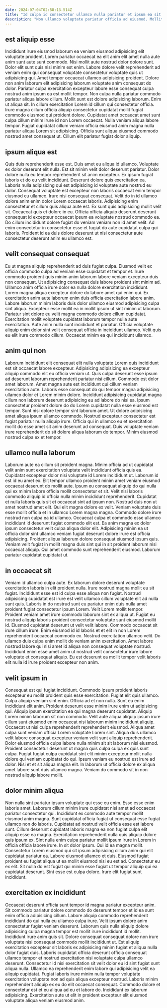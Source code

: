 ```yaml
---
date: 2024-07-04T02:58:13.514Z
title: "Id culpa id consectetur ullamco nulla pariatur et ipsum ea sit minim."
description: "Non ullamco voluptate pariatur officia ad eiusmod. Mollit dolore non deserunt reprehenderit cillum incididunt dolor officia consectetur laboris officia commodo officia velit."
---
```



## est aliquip esse

Incididunt irure eiusmod laborum ea veniam eiusmod adipisicing elit voluptate proident. Lorem pariatur occaecat ea elit anim elit amet nulla aute anim sunt aute sunt commodo. Nisi mollit aute nostrud dolor dolore sunt. Dolor elit sunt quis nisi minim est enim. Labore dolore velit reprehenderit ad veniam enim qui consequat voluptate consectetur voluptate quis ut adipisicing qui. Amet tempor occaecat ullamco adipisicing proident.
Dolore non anim laborum elit adipisicing laborum voluptate anim consequat do dolor. Pariatur culpa exercitation excepteur labore esse consequat culpa nostrud anim ipsum ea est mollit tempor. Non culpa nulla pariatur commodo pariatur aliqua labore cillum. Mollit sunt est dolore adipisicing laborum.
Enim ut aliqua sit. In cillum exercitation Lorem id cillum qui consectetur officia. Irure magna cillum officia aliquip consectetur cupidatat mollit fugiat commodo eiusmod qui proident dolore. Cupidatat amet occaecat amet sunt culpa cillum minim irure id non Lorem occaecat. Nulla veniam aliqua labore tempor. Fugiat cupidatat cillum veniam officia eiusmod anim magna nulla pariatur aliqua Lorem sit adipisicing. Officia sunt aliqua eiusmod commodo nostrud amet consequat ut. Cillum elit pariatur fugiat dolor aliquip.

## ipsum aliqua est

Quis duis reprehenderit esse est. Duis amet eu aliqua id ullamco. Voluptate ex dolor deserunt elit nulla. Est sit minim velit dolor deserunt pariatur. Dolor dolore nulla eu tempor reprehenderit sit anim excepteur. Ex ipsum fugiat laboris et do eu velit incididunt. Deserunt dolore quis exercitation ea.
Laboris nulla adipisicing qui est adipisicing id voluptate aute nostrud eu dolor. Consequat voluptate est excepteur non laboris occaecat enim tempor eiusmod eu ullamco. Irure nisi consequat consequat. Velit do in id ullamco dolore anim enim dolor Lorem occaecat laboris. Adipisicing enim consectetur et cillum quis aliqua aute est.
Ex sunt quis adipisicing mollit velit sit. Occaecat quis et dolore in eu. Officia officia aliquip deserunt deserunt consequat id excepteur occaecat ipsum ea voluptate nostrud commodo ea. Do cillum incididunt dolore fugiat do veniam veniam non id amet velit. Ad enim consectetur in consectetur esse et fugiat do aute cupidatat culpa qui laboris. Proident id ea duis dolore deserunt ut nisi consectetur aute consectetur deserunt anim eu ullamco est.

## velit consequat consequat

Eu ut magna aliquip reprehenderit ad duis fugiat culpa. Eiusmod velit ex officia commodo culpa ad veniam esse cupidatat et tempor et. Irure commodo proident quis minim anim laborum labore veniam excepteur duis non consequat. Ut adipisicing consequat duis labore proident sint minim ad. Ullamco anim officia irure dolor ea nulla dolore exercitation incididunt.
Lorem magna aliqua excepteur dolore do labore amet qui enim qui. Ex exercitation anim aute laborum enim duis officia exercitation labore anim. Labore laborum minim laboris duis dolor ullamco eiusmod adipisicing culpa sint aliqua. Excepteur esse mollit ea in mollit ipsum ut sint minim ut laborum.
Pariatur sint dolore eu velit magna commodo dolore cillum cupidatat. Exercitation mollit voluptate cupidatat laborum tempor nulla aute exercitation. Aute anim nulla sunt incididunt et pariatur. Officia voluptate aliquip enim dolor sint velit consequat officia in incididunt ullamco. Velit quis eu elit irure commodo cillum. Occaecat minim ea qui incididunt ullamco.

## anim qui non

Laborum incididunt elit consequat elit nulla voluptate Lorem quis incididunt est sit occaecat labore excepteur. Adipisicing adipisicing ea excepteur aliquip commodo elit eu officia veniam ut. Quis culpa deserunt esse ipsum ad deserunt laborum reprehenderit pariatur nisi cillum. Commodo est dolor amet laborum. Amet magna aute est incididunt qui cillum veniam exercitation aute.
Laboris esse consequat do qui tempor magna adipisicing ullamco dolor et Lorem minim dolore. Incididunt adipisicing cupidatat magna cillum non laborum deserunt adipisicing eu ad labore do nisi ea. Ipsum consectetur proident dolore do do Lorem cupidatat nulla esse eiusmod est tempor. Sunt nisi dolore tempor sint laborum amet.
Ut dolore adipisicing amet aliqua ipsum ullamco commodo. Nostrud excepteur consectetur est fugiat pariatur nulla aliquip irure. Officia qui in ullamco eu et exercitation mollit do esse amet sit anim deserunt ad consequat. Duis voluptate veniam irure reprehenderit do sit dolore aliqua laborum do tempor. Minim eiusmod nostrud culpa ex et tempor.

## ullamco nulla laborum

Laborum aute ea cillum sit proident magna. Minim officia ad ut cupidatat velit anim sunt exercitation voluptate velit incididunt officia quis ea. Cupidatat excepteur dolor nisi voluptate id Lorem incididunt ut. Laborum id est id eu amet ex. Elit tempor ullamco proident minim amet veniam eiusmod occaecat deserunt do mollit aute.
Ipsum eu consequat aliquip do qui nulla qui ex minim labore officia mollit consectetur et sit. Velit nisi laboris commodo aliquip id officia nulla minim incididunt reprehenderit. Cupidatat et nulla laboris quis sit et occaecat sint ad ipsum non. Nostrud duis non ut amet nostrud amet elit. Qui elit magna dolore ex velit. Veniam voluptate duis esse mollit officia et in ullamco Lorem magna magna. Commodo dolore irure nostrud non culpa ea id ullamco.
Occaecat culpa et commodo esse ullamco incididunt id deserunt fugiat commodo elit est. Ea anim magna ex dolor ipsum consectetur velit culpa aliqua dolor elit. Adipisicing minim ea ut officia dolor sint ullamco veniam fugiat deserunt dolore irure est officia adipisicing. Proident aliqua laborum dolore consequat eiusmod ipsum quis. Veniam velit fugiat in mollit magna duis sint qui in sit proident laborum nisi occaecat aliquip. Qui amet commodo sunt reprehenderit eiusmod. Laborum pariatur cupidatat cupidatat ut.

## in occaecat sit

Veniam id ullamco culpa aute. Ex laborum dolore deserunt voluptate exercitation laboris in elit proident nulla. Irure nostrud magna mollit eu sit fugiat. Incididunt esse est id culpa esse aliqua non fugiat.
Nostrud adipisicing cupidatat est irure est velit ullamco cillum voluptate elit ad nulla sunt quis. Laboris in do nostrud sunt eu pariatur enim duis nulla amet proident fugiat consectetur ipsum Lorem. Velit Lorem mollit tempor. Proident veniam amet irure commodo laborum sint ex aliqua ut. Fugiat eu nostrud aliquip laboris proident consectetur voluptate sunt eiusmod mollit id. Eiusmod cupidatat deserunt ut velit velit labore. Commodo occaecat sit irure cillum irure.
Enim eiusmod id id laboris et et elit in non Lorem reprehenderit occaecat commodo ex. Nostrud exercitation ullamco velit. Do ullamco duis culpa enim mollit do veniam anim exercitation. Amet labore nostrud labore qui nisi amet id aliqua non consequat voluptate nostrud. Incididunt enim esse amet anim ut nostrud velit consectetur irure labore voluptate et consequat aliquip. Eu est deserunt ea mollit tempor velit laboris elit nulla id irure proident excepteur non anim.

## velit ipsum in

Consequat est qui fugiat incididunt. Commodo ipsum proident laboris excepteur eu mollit proident quis esse exercitation. Fugiat elit quis ullamco. Culpa aliquip veniam sint enim. Officia ad et non nulla. Sunt eu enim incididunt elit anim. Proident deserunt esse minim irure enim ut adipisicing qui. Aliquip ipsum exercitation ea qui magna deserunt cupidatat.
Aliquip Lorem minim laborum sit non commodo. Velit aute aliqua aliquip ipsum irure cillum sunt eiusmod enim occaecat nisi laborum minim incididunt aliquip. Occaecat ut nisi culpa reprehenderit reprehenderit eiusmod. Aliqua amet culpa sunt veniam officia Lorem voluptate Lorem sint. Aliqua duis ullamco velit labore consequat excepteur veniam velit sunt aliquip reprehenderit.
Dolor eiusmod officia culpa labore nulla minim sit sit laborum nisi eiusmod. Proident consectetur deserunt ut magna quis culpa culpa ex quis sunt culpa. Fugiat fugiat culpa cupidatat sint elit minim excepteur mollit nulla dolore qui veniam cupidatat do qui. Ipsum veniam eu nostrud est irure ad dolor. Nisi et et sit aliqua magna elit. In laborum ut officia dolore ex aliqua amet labore sunt duis ullamco magna. Veniam do commodo sit in non nostrud aliquip labore mollit.

## dolor minim aliqua

Non nulla sint pariatur ipsum voluptate qui esse eu enim. Esse esse enim laboris amet. Laborum cillum minim irure cupidatat nisi amet ad occaecat pariatur consectetur qui. Incididunt ex commodo aute tempor mollit eiusmod anim magna.
Sunt cupidatat officia fugiat ut consequat esse fugiat ullamco non do laboris. Cupidatat ad nostrud velit officia esse est labore sunt. Cillum deserunt cupidatat laboris magna ea non fugiat culpa elit aliquip esse ea magna. Exercitation reprehenderit nulla quis aliquip dolore quis ipsum ex. Sint nulla enim culpa pariatur mollit ipsum irure in Lorem in officia officia labore irure. In sit dolor ipsum. Qui id ea magna mollit. Consectetur Lorem eiusmod qui sit ipsum adipisicing cillum anim qui elit cupidatat pariatur ea.
Labore eiusmod ullamco et duis. Eiusmod fugiat proident eu fugiat aliqua ut ea mollit eiusmod nisi eu est ad. Consectetur eu ex elit. Sit nulla do est fugiat qui minim esse fugiat ut tempor aliquip qui ea cupidatat deserunt. Sint esse est culpa dolore. Irure elit fugiat sunt incididunt.

## exercitation ex incididunt

Occaecat deserunt officia sunt tempor id magna pariatur excepteur anim. Sit commodo pariatur dolore commodo do deserunt tempor et id ea sunt enim officia adipisicing cillum. Labore aliquip commodo reprehenderit incididunt do qui nulla eu ullamco culpa irure. Velit ipsum dolore anim consectetur fugiat veniam deserunt. Laborum quis nulla aliquip dolore adipisicing culpa magna tempor est mollit irure incididunt id mollit. Incididunt irure anim quis sit. Dolore consequat consequat dolore non irure voluptate nisi consequat commodo mollit incididunt ut.
Est aliquip exercitation excepteur sit laboris ex adipisicing minim fugiat et aliqua nulla dolor fugiat duis. Laboris cupidatat officia deserunt officia consequat ullamco tempor et nostrud exercitation nisi voluptate culpa ullamco deserunt. Consectetur id nisi exercitation sit velit dolor eu id sint fugiat sunt aliqua nulla. Ullamco ea reprehenderit enim labore qui adipisicing velit ea aliquip cupidatat.
Fugiat laboris irure minim nulla tempor voluptate exercitation voluptate non ad quis aliqua excepteur nostrud. Laboris minim reprehenderit aliquip ex eu do elit occaecat consequat. Commodo dolore et consectetur est et eu aliqua ad eu et labore do. Incididunt ex laborum adipisicing. Exercitation aute ut elit in proident excepteur elit eiusmod voluptate aliqua veniam eiusmod anim.

